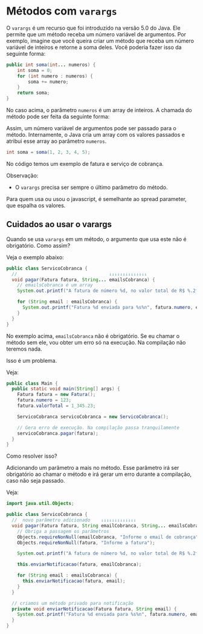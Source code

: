 # Métodos com `varargs`

O `varargs` é um recurso que foi introduzido na versão 5.0 do Java. Ele permite que um método receba um número variável de argumentos. Por exemplo, imagine que você queira criar um método que receba um número variável de inteiros e retorne a soma deles. Você poderia fazer isso da seguinte forma:

```java
public int soma(int... numeros) {
    int soma = 0;
    for (int numero : numeros) {
        soma += numero;
    }
    return soma;
}
```

No caso acima, o parâmetro `numeros` é um array de inteiros. A chamada do método pode ser feita da seguinte forma:

Assim, um número variável de argumentos pode ser passado para o método. Internamente, o Java cria um array com os valores passados e atribui esse array ao parâmetro `numeros`.

```java
int soma = soma(1, 2, 3, 4, 5);
```

No código temos um exemplo de fatura e serviço de cobrança.

Observação:

- O `varargs` precisa ser sempre o último parâmetro do método.

Para quem usa ou usou o javascript, é semelhante ao spread parameter, que espalha os valores.


## Cuidados ao usar o varargs

Quando se usa `varargs` em um método, o argumento que usa este não é obrigatório. Como assim?

Veja o exemplo abaixo:

```java
public class ServicoCobranca {
  //                                  ↓↓↓↓↓↓↓↓↓↓↓↓↓↓
  void pagar(Fatura fatura, String... emailsCobranca) {
    // emailsCobranca é um array
    System.out.printf("A fatura de número %d, no valor total de R$ %.2f foi paga.%n", fatura.numero, fatura.valorTotal);

    for (String email : emailsCobranca) {
      System.out.printf("Fatura %d enviada para %s%n", fatura.numero, email);
    }
  }
}
```

No exemplo acima, `emailsCobranca` não é obrigatório. Se eu chamar o método sem ele, vou obter um erro só na execução. Na compilação não teremos nada.

Isso é um problema.

Veja:

```java
public class Main {
  public static void main(String[] args) {
    Fatura fatura = new Fatura();
    fatura.numero = 123;
    fatura.valorTotal = 1_345.23;

    ServicoCobranca servicoCobranca = new ServicoCobranca();

    // Gera erro de execução. Na compilação passa tranquilamente
    servicoCobranca.pagar(fatura);
  }
}
```

Como resolver isso?

Adicionando um parâmetro a mais no método. Esse parâmetro irá ser obrigatório ao chamar o método e
irá gerar um erro durante a compilação, caso não seja passado.

Veja:

```java
import java.util.Objects;

public class ServicoCobranca {
  //  novo parâmetro adicionado    ↓↓↓↓↓↓↓↓↓↓↓↓↓
  void pagar(Fatura fatura, String emailCobranca, String... emailsCobranca) {
    // Obriga a passagem os parâmetros
    Objects.requireNonNull(emailCobranca, "Informe o email de cobrança");
    Objects.requireNonNull(fatura, "Informe a fatura");

    System.out.printf("A fatura de número %d, no valor total de R$ %.2f foi paga.%n", fatura.numero, fatura.valorTotal);

    this.enviarNotificacao(fatura, emailCobranca);

    for (String email : emailsCobranca) {
      this.enviarNotificacao(fatura, email);
    }
  }

  // criamos um método privado para notificação
  private void enviarNotificacao(Fatura fatura, String email) {
    System.out.printf("Fatura %d enviada para %s%n", fatura.numero, email);
  }
}
```